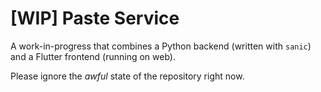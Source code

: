 # [WIP] Paste Service

A work-in-progress that combines a Python backend (written with `sanic`) and a Flutter frontend (running on web).

Please ignore the _awful_ state of the repository right now.